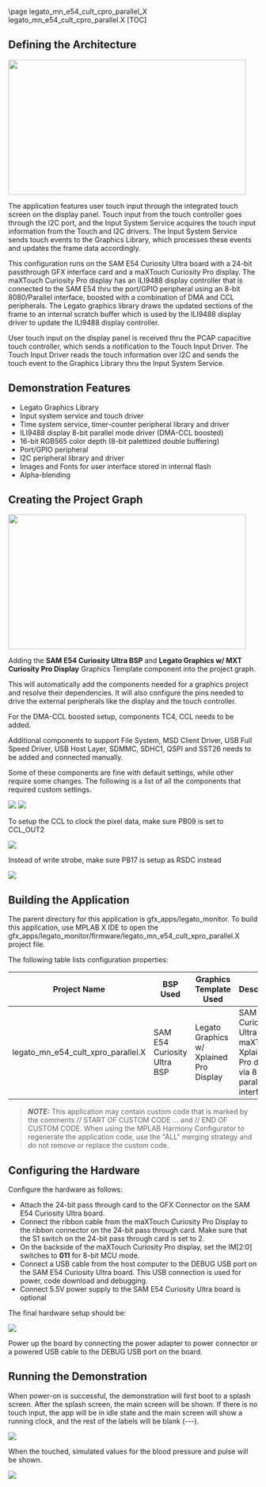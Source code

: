 \page legato_mn_e54_cult_cpro_parallel_X legato_mn_e54_cult_cpro_parallel.X
[TOC]

## Defining the Architecture

<img src="legato_qs_e54_cult_cpro_parallel_arch.png" width="480" height="272" />

The application features user touch input through the integrated touch screen on the display panel. Touch input from the touch controller goes through the I2C port, and the Input System Service acquires the touch input information from the Touch and I2C drivers. The Input System Service sends touch events to the Graphics Library, which processes these events and updates the frame data accordingly. 

This configuration runs on the SAM E54 Curiosity Ultra board with a 24-bit passthrough GFX interface card and a maXTouch Curiosity Pro display. The maXTouch Curiosity Pro display has an ILI9488 display controller that is connected to the SAM E54 thru the port/GPIO peripheral using an 8-bit 8080/Parallel interface, boosted with a combination of DMA and CCL peripherals. The Legato graphics library draws the updated sections of the frame to an internal scratch buffer which is used by the ILI9488 display driver to update the ILI9488 display controller. 

User touch input on the display panel is received thru the PCAP capacitive touch controller, which sends a notification to the Touch Input Driver. The Touch Input Driver reads the touch information over I2C and sends the touch event to the Graphics Library thru the Input System Service.   

## Demonstration Features 

* Legato Graphics Library 
* Input system service and touch driver 
* Time system service, timer-counter peripheral library and driver 
* ILI9488 display 8-bit parallel mode driver (DMA-CCL boosted) 
* 16-bit RGB565 color depth (8-bit palettized double buffering) 
* Port/GPIO peripheral 
* I2C peripheral library and driver 
* Images and Fonts for user interface stored in internal flash 
* Alpha-blending 

## Creating the Project Graph

<img src="legato_qs_e54_cult_cpro_parallel_pg.png" width="480" height="272" />

Adding the **SAM E54 Curiosity Ultra BSP** and **Legato Graphics w/ MXT Curiosity Pro Display** Graphics Template component into the project graph.

This will automatically add the components needed for a graphics project and resolve their dependencies. It will also configure the pins needed to drive the external peripherals like the display and the touch controller. 

For the DMA-CCL boosted setup, components TC4, CCL needs to be added. 

Additional components to support File System, MSD Client Driver, USB Full Speed Driver, USB Host Layer, SDMMC, SDHC1, QSPI and SST26 needs to be added and connected manually. 

Some of these components are fine with default settings, while other require some changes. The following is a list of all the components that required custom settings. 

<img src="legato_qs_e54_cult_cpro_parallel_pg1.png" />

<img src="legato_qs_e54_cult_cpro_parallel_pg2.png"/>

To setup the CCL to clock the pixel data, make sure PB09 is set to CCL_OUT2 

<img src="legato_qs_e54_cult_cpro_parallel_pg3.png"/>

Instead of write strobe, make sure PB17 is setup as RSDC instead

<img src="legato_qs_e54_cult_cpro_parallel_pg4.png"/>

## Building the Application

The parent directory for this application is gfx_apps/legato_monitor. To build this application, use MPLAB X IDE to open the gfx_apps/legato_monitor/firmware/legato_mn_e54_cult_xpro_parallel.X project file. 

The following table lists configuration properties:

| Project Name  | BSP Used |Graphics Template Used | Description |
|---------------| ---------|---------------| ---------|
| legato_mn_e54_cult_xpro_parallel.X | SAM E54 Curiosity Ultra BSP | Legato Graphics w/ Xplained Pro Display | SAM E54 Curiosity Ultra w/ maXTouch Xplained Pro display via 8-bit parallel interface |

 
> **_NOTE:_**  This application may contain custom code that is marked by the comments // START OF CUSTOM CODE ... and // END OF CUSTOM CODE. When using the MPLAB Harmony Configurator to regenerate the application code, use the "ALL" merging strategy and do not remove or replace the custom code.

## Configuring the Hardware

Configure the hardware as follows: 

* Attach the 24-bit pass through card to the GFX Connector on the SAM E54 Curiosity Ultra board. 
* Connect the ribbon cable from the maXTouch Curiosity Pro Display to the ribbon connector on the 24-bit pass through card. Make sure that the S1 switch on the 24-bit pass through card is set to 2. 
* On the backside of the maXTouch Curiosity Pro display, set the IM[2:0] switches to **011** for 8-bit MCU mode.
* Connect a USB cable from the host computer to the DEBUG USB port on the SAM E54 Curiosity Ultra board. This USB connection is used for power, code download and debugging. 
* Connect 5.5V power supply to the SAM E54 Curiosity Ultra board is optional  

The final hardware setup should be: 

<img src="legato_qs_e54_cult_cpro_parallel_conf1.png"/>

Power up the board by connecting the power adapter to power connector or a powered USB cable to the DEBUG USB port on the board. 

## Running the Demonstration

When power-on is successful, the demonstration will first boot to a splash screen. After the splash screen, the main screen will be shown. If there is no touch input, the app will be in idle state and the main screen will show a running clock, and the rest of the labels will be blank (---). 

<img src="legato_mn_e54_cult_xpro_parallel-run1.png"/>

When the touched, simulated values for the blood pressure and pulse will be shown.  

<img src="legato_mn_e54_cult_xpro_parallel-run2.png"/>
